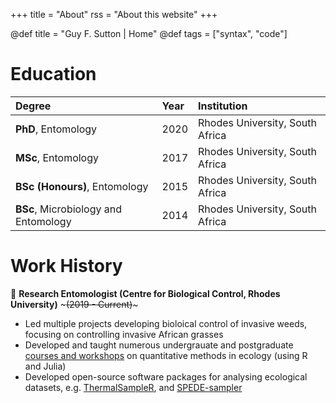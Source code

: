 +++
title = "About"
rss = "About this website"
+++

@def title = "Guy F. Sutton | Home"
@def tags = ["syntax", "code"]

# Education

| Degree | Year | Institution |
|:-------|:-----|:------------|
| **PhD**, Entomology | 2020 | Rhodes University, South Africa |
| **MSc**, Entomology | 2017 | Rhodes University, South Africa |
|**BSc (Honours)**, Entomology | 2015 | Rhodes University, South Africa |
|**BSc**, Microbiology and Entomology | 2014 | Rhodes University, South Africa |


# Work History

🏢 **Research Entomologist (Centre for Biological Control, Rhodes University)** ~~~<span class="jobdates">(2019 - Current)</span>~~~
- Led multiple projects developing bioloical control of invasive weeds, focusing on controlling invasive African grasses 
- Developed and taught numerous undergrauate and postgraduate [courses and workshops](https://github.com/guysutton?tab=repositories) on quantitative methods in ecology (using R and Julia)
- Developed open-source software packages for analysing ecological datasets, e.g. [ThermalSampleR](https://cran.r-project.org/web/packages/ThermalSampleR/index.html), and [SPEDE-sampler](https://onlinelibrary.wiley.com/doi/10.1111/1755-0998.13591)

